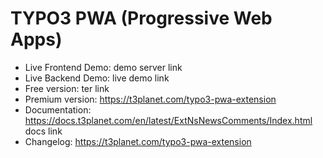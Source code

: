 # TYPO3 PWA (Progressive Web Apps)

- Live Frontend Demo: demo server link
- Live Backend Demo: live demo link
- Free version: ter link
- Premium version: https://t3planet.com/typo3-pwa-extension
- Documentation: https://docs.t3planet.com/en/latest/ExtNsNewsComments/Index.html docs link
- Changelog: https://t3planet.com/typo3-pwa-extension
